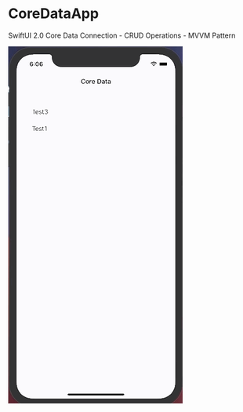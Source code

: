 # CoreDataApp
SwiftUI 2.0 Core Data Connection - CRUD Operations - MVVM Pattern

![](https://github.com/Guanais/CoreDataApp/blob/origin/DELETE_ME/CoreDataApp.gif?raw=true)
